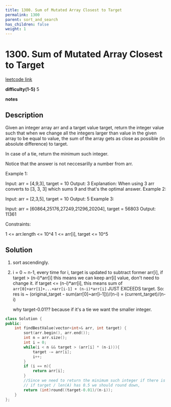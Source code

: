 ```yaml
---
title: 1300. Sum of Mutated Array Closest to Target
permalink: 1300
parent: sort_and_search
has_children: false
weight: 1
---
```

# 1300. Sum of Mutated Array Closest to Target
[leetcode link](https://leetcode.com/problems/sum-of-mutated-array-closest-to-target/)

**difficulty(1-5)** 
5

**notes**   

## Description
Given an integer array arr and a target value target, return the integer value such that when we change all the integers larger than value in the given array to be equal to value, the sum of the array gets as close as possible (in absolute difference) to target.

In case of a tie, return the minimum such integer.

Notice that the answer is not neccesarilly a number from arr.

 

Example 1:

Input: arr = [4,9,3], target = 10
Output: 3
Explanation: When using 3 arr converts to [3, 3, 3] which sums 9 and that's the optimal answer.
Example 2:

Input: arr = [2,3,5], target = 10
Output: 5
Example 3:

Input: arr = [60864,25176,27249,21296,20204], target = 56803
Output: 11361
 

Constraints:

1 <= arr.length <= 10^4
1 <= arr[i], target <= 10^5

## Solution
1. sort ascendingly.
2. i = 0 ~ n-1, every time for i, target is updated to subtract former arr[i],
   if target > (n-i)*arr[i] this means we can keep arr[i] value, don't need to change it.
   if target <= (n-i)*arr[i], this means sum of `arr[0]+arr[1]+...+arr[i-1] + (n-i)*arr[i]` 
   JUST EXCEEDS target. 
   So:
   res is ~ (original_target - sum(arr[0]~arr[i-1]))/(n-i) = (current_target)/(n-i)

   why target-0.01?? because if it's a tie we want the smaller integer. 
```c++
class Solution {
public:
    int findBestValue(vector<int>& arr, int target) {
        sort(arr.begin(), arr.end());
        int n = arr.size();
        int i = 0;
        while(i < n && target > (arr[i] * (n-i))){
            target -= arr[i];
            i++;
        }
        if (i == n){
            return arr[i];
        }
        //Since we need to return the minimum such integer if there is a tie,
        // if target / len(A) has 0.5 we should round down,
        return (int)round((target-0.01)/(n-i));
    }
};
```


<!-- 
Default label
{: .label }

Blue label
{: .label .label-blue }

Stable
{: .label .label-green }

New release
{: .label .label-purple }

Coming soon
{: .label .label-yellow }

Deprecated
{: .label .label-red } -->
